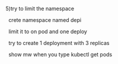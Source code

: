 5)try to limit the namespace

&nbsp;	crete namespace named depi 

&nbsp;	limit it to on pod and one deploy 

&nbsp;	try to create 1 deployment with 3 replicas 

&nbsp;	show mw when you type kubectl get pods 	
